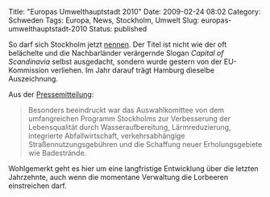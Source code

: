 Title: "Europas Umwelthauptstadt 2010"
Date: 2009-02-24 08:02
Category: Schweden
Tags: Europa, News, Stockholm, Umwelt
Slug: europas-umwelthauptstadt-2010
Status: published

So darf sich Stockholm jetzt
[nennen](http://dn.se/sthlm/stockholm-far-eus-miljopris-1.805729). Der
Titel ist nicht wie der oft belächelte und die Nachbarländer verärgernde
Slogan *Capital of Scandinavia* selbst ausgedacht, sondern wurde gestern
von der EU-Kommission verliehen. Im Jahr darauf trägt Hamburg dieselbe
Auszeichnung.

Aus der
[Pressemitteilung](http://ec.europa.eu/news/environment/090223_1_de.htm):

> Besonders beeindruckt war das Auswahlkomittee von dem umfangreichen
> Programm Stockholms zur Verbesserung der Lebensqualität durch
> Wasseraufbereitung, Lärmreduzierung, integrierte Abfallwirtschaft,
> verkehrsabhängige Straßennutzungsgebühren und die Schaffung neuer
> Erholungsgebiete wie Badestrände.

Wohlgemerkt geht es hier um eine langfristige Entwicklung über die
letzten Jahrzehnte, auch wenn die momentane Verwaltung die Lorbeeren
einstreichen darf.

